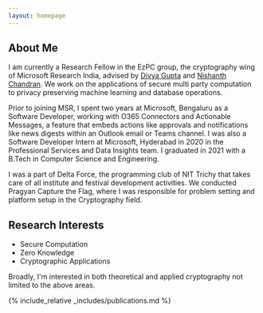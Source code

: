```yaml
---
layout: homepage
---
```


## About Me

I am currently a Research Fellow in the EzPC group, the cryptography wing of Microsoft Research India, advised by [Divya Gupta](https://www.microsoft.com/en-us/research/people/digup/) and [Nishanth Chandran](https://www.microsoft.com/en-us/research/people/nichandr/). We work on the applications of secure multi party computation to privacy preserving machine learning and database operations. 

Prior to joining MSR, I spent two years at Microsoft, Bengaluru as a Software Developer, working with O365 Connectors and Actionable Messages, a feature that embeds actions like approvals and notifications like news digests within an Outlook email or Teams channel. I was also a Software Developer Intern at Microsoft, Hyderabad in 2020 in the Professional Services and Data Insights team. I graduated in 2021 with a B.Tech in Computer Science and Engineering.

I was a part of Delta Force, the programming club of NIT Trichy that takes care of all institute and festival development activities. We conducted Pragyan Capture the Flag, where I was responsible for problem setting and platform setup in the Cryptography field.

## Research Interests

- Secure Computation
- Zero Knowledge
- Cryptographic Applications

Broadly, I'm interested in both theoretical and applied cryptography not limited to the above areas.

{% include_relative _includes/publications.md %}

<!-- {% include_relative _includes/services.md %} -->
